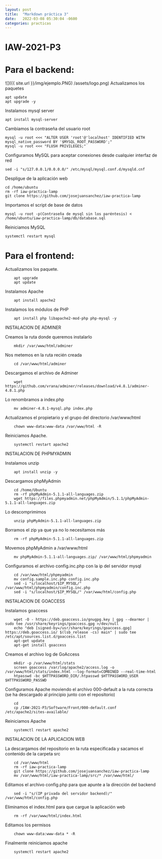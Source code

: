 ```yaml
---
layout: post
title:  "Markdown práctica 3"
date:   2022-03-08 05:30:04 -0600
categories: practicas
---
```


# IAW-2021-P3
# Para el backend:
![]({{ site.url }}/img/ejemplo.PNG)
/assets/logo.png)
Actualizamos los paquetes

    apt update
    apt upgrade -y

Instalamos mysql server
    
    apt install mysql-server

Cambiamos la contraseña del usuario root

    mysql -u root <<< "ALTER USER 'root'@'localhost' IDENTIFIED WITH mysql_native_password BY '$MYSQL_ROOT_PASSWORD';"
    mysql -u root <<< "FLUSH PRIVILEGES;"

Configuramos MySQL para aceptar conexiones desde cualquier interfaz de red

    sed -i "s/127.0.0.1/0.0.0.0/" /etc/mysql/mysql.conf.d/mysqld.cnf

Despligue de la aplicación web
    
    cd /home/ubuntu
    rm -rf iaw-practica-lamp
    git clone https://github.com/josejuansanchez/iaw-practica-lamp

Importamos el script de base de datos
    
    mysql -u root -p(Contraseña de mysql sin los paréntesis) < /home/ubuntu/iaw-practica-lamp/db/database.sql

Reiniciamos MySQL
    
    systemctl restart mysql

# Para el frontend:
        

Actualizamos los paquete.
        
        apt upgrade
        apt update

Instalamos Apache
        
        apt install apache2

Instalamos los módulos de PHP
        
        apt install php libapache2-mod-php php-mysql -y

INSTALACION DE ADMINER

Creamos la ruta donde queremos instalarlo
        
        mkdir /var/www/html/adminer

Nos metemos en la ruta recién creada
        
        cd /var/www/html/adminer

Descargamos el archivo de Adminer
        
        wget https://github.com/vrana/adminer/releases/download/v4.8.1/adminer-4.8.1.php

Lo renombramos a index.php
        
        mv adminer-4.8.1-mysql.php index.php

Actualizamos el propietario y el grupo del directorio /var/www/html
        
        chown www-data:www-data /var/www/html -R

Reiniciamos Apache.
        
        systemctl restart apache2

INSTALACION DE PHPMYADMIN

Instalamos unzip
        
        apt install unzip -y

Descargamos phpMyAdmin
        
        cd /home/Ubuntu
        rm -rf phpMyAdmin-5.1.1-all-languages.zip
        wget https://files.phpmyadmin.net/phpMyAdmin/5.1.1/phpMyAdmin-5.1.1-all-languages.zip

Lo descomprimimos
        
        unzip phpMyAdmin-5.1.1-all-languages.zip

Borramos el zip ya que ya no lo necesitamos más
    
        rm -rf phpMyAdmin-5.1.1-all-languages.zip

Movemos phpMyAdmin a /var/www/html
        
        mv phpMyAdmin-5.1.1-all-languages.zip/ /var/www/html/phpmyadmin

Configuramos el archivo config.inc.php con la ip del servidor mysql
        
        cd /var/www/html/phpmyadmin
        mv config.sample.inc.php config.inc.php
        sed -i "s/localhost/$IP_MYSQL/" /var/www/html/phpmyadmin/config.inc.php
        sed -i "s/localhost/$IP_MYSQL/" /var/www/html/config.php

INSTALACION DE GOACCESS

Instalamos goaccess
        
        wget -O - https://deb.goaccess.io/gnugpg.key | gpg --dearmor | sudo tee /usr/share/keyrings/goaccess.gpg >/dev/null
        echo "deb [signed-by=/usr/share/keyrings/goaccess.gpg] https://deb.goaccess.io/ $(lsb_release -cs) main" | sudo tee /etc/apt/sources.list.d/goaccess.list
        apt-get update
        apt-get install goaccess

Creamos el archivo log de GoAccess

        mkdir -p /var/www/html/stats
        screen goaccess /var/log/apache2/access.log -o /var/www/html/stats/index.html --log-format=COMBINED --real-time-html
        htpasswd -bc $HTTPASSWORD_DIR/.htpasswd $HTTPASSWORD_USER $HTTPASSWORD_PASSWD

Configuramos Apache moviendo el archivo 000-default a la ruta correcta (se ha descargado al principio junto con el repositorio)
        
        cd
        cp /IAW-2021-P3/Software/Front/000-default.conf /etc/apache2/sites-available/

Reiniciamos Apache
        
        systemctl restart apache2

INSTALACION DE LA APLICACION WEB

La descargamos del repositorio en la ruta especificada y sacamos el contenido de la carpeta src
        
        cd /var/www/html
        rm -rf iaw-practica-lamp
        git clone https://github.com/josejuansanchez/iaw-practica-lamp
        mv /var/www/html/iaw-practica-lamp/src/* /var/www/html/

Editamos el archivo config.php para que apunte a la dirección del backend
        
        sed -i "s/(IP privada del servidor backend)/" /var/www/html/config.php

Eliminamos el index.html para que cargue la aplicación web
        
        rm -rf /var/www/html/index.html 

Editamos los permisos
        
        chown www-data:www-data * -R

Finalmente reiniciamos apache
        
        systemctl restart apache2
